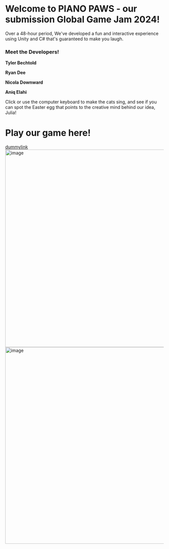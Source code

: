 <h1>Welcome to PIANO PAWS - our submission Global Game Jam 2024!</h1>
<p>Over a 48-hour period, We've developed a fun and interactive experience using Unity and C# that's guaranteed to make you laugh.</p>

<h3>Meet the Developers!</h3>
<p><b>Tyler Bechtold</b></p>
<p><b>Ryan Dee</b></p>
<p><b>Nicola Downward</b></p>
<p><b>Aniq Elahi</b></p>
  
  <p>Click or use the computer keyboard to make the cats sing, and see if you can spot the Easter egg that points to the creative mind behind our idea, Julia!</p>

<h1>Play our game here!</h1>
<a href="">dummylink</a>
<img width="627" alt="image" src="https://github.com/tbechtold19/meow2024/assets/88724148/30758932-f6b7-4b8c-9b21-0187f8904ac2">
<br>
<img width="624" alt="image" src="https://github.com/tbechtold19/meow2024/assets/88724148/03d6c714-ce0a-4ead-8820-306adecbb241">


